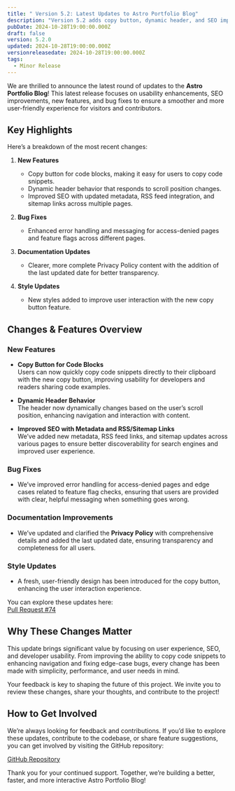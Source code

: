 ```yaml
---
title: " Version 5.2: Latest Updates to Astro Portfolio Blog"
description: "Version 5.2 adds copy button, dynamic header, and SEO improvements"
pubDate: 2024-10-28T19:00:00.000Z
draft: false
version: 5.2.0
updated: 2024-10-28T19:00:00.000Z
versionreleasedate: 2024-10-28T19:00:00.000Z
tags:
  - Minor Release
---
```


We are thrilled to announce the latest round of updates to the **Astro Portfolio Blog**! This latest release focuses on usability enhancements, SEO improvements, new features, and bug fixes to ensure a smoother and more user-friendly experience for visitors and contributors.

## Key Highlights

Here’s a breakdown of the most recent changes:

1. **New Features**

   - Copy button for code blocks, making it easy for users to copy code snippets.
   - Dynamic header behavior that responds to scroll position changes.
   - Improved SEO with updated metadata, RSS feed integration, and sitemap links across multiple pages.

2. **Bug Fixes**

   - Enhanced error handling and messaging for access-denied pages and feature flags across different pages.

3. **Documentation Updates**

   - Clearer, more complete Privacy Policy content with the addition of the last updated date for better transparency.

4. **Style Updates**
   - New styles added to improve user interaction with the new copy button feature.

## Changes & Features Overview

### New Features

- **Copy Button for Code Blocks**  
  Users can now quickly copy code snippets directly to their clipboard with the new copy button, improving usability for developers and readers sharing code examples.

- **Dynamic Header Behavior**  
  The header now dynamically changes based on the user’s scroll position, enhancing navigation and interaction with content.

- **Improved SEO with Metadata and RSS/Sitemap Links**  
  We’ve added new metadata, RSS feed links, and sitemap updates across various pages to ensure better discoverability for search engines and improved user experience.

### Bug Fixes

- We’ve improved error handling for access-denied pages and edge cases related to feature flag checks, ensuring that users are provided with clear, helpful messaging when something goes wrong.

### Documentation Improvements

- We’ve updated and clarified the **Privacy Policy** with comprehensive details and added the last updated date, ensuring transparency and completeness for all users.

### Style Updates

- A fresh, user-friendly design has been introduced for the copy button, enhancing the user interaction experience.

You can explore these updates here:  
[Pull Request #74](https://github.com/rafay99-epic/Astro-Portfolio-Blog/pull/74)

## Why These Changes Matter

This update brings significant value by focusing on user experience, SEO, and developer usability. From improving the ability to copy code snippets to enhancing navigation and fixing edge-case bugs, every change has been made with simplicity, performance, and user needs in mind.

Your feedback is key to shaping the future of this project. We invite you to review these changes, share your thoughts, and contribute to the project!

## How to Get Involved

We’re always looking for feedback and contributions. If you’d like to explore these updates, contribute to the codebase, or share feature suggestions, you can get involved by visiting the GitHub repository:

[GitHub Repository](https://github.com/rafay99-epic/Astro-Portfolio-Blog)

Thank you for your continued support. Together, we’re building a better, faster, and more interactive Astro Portfolio Blog!
